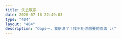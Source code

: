 ```yaml
---
title: 失去联系
date: 2020-07-16 22:49:03
type: "404"
layout: "404"
description: "Oops～，我崩溃了！找不到你想要的页面 :("
---
```

